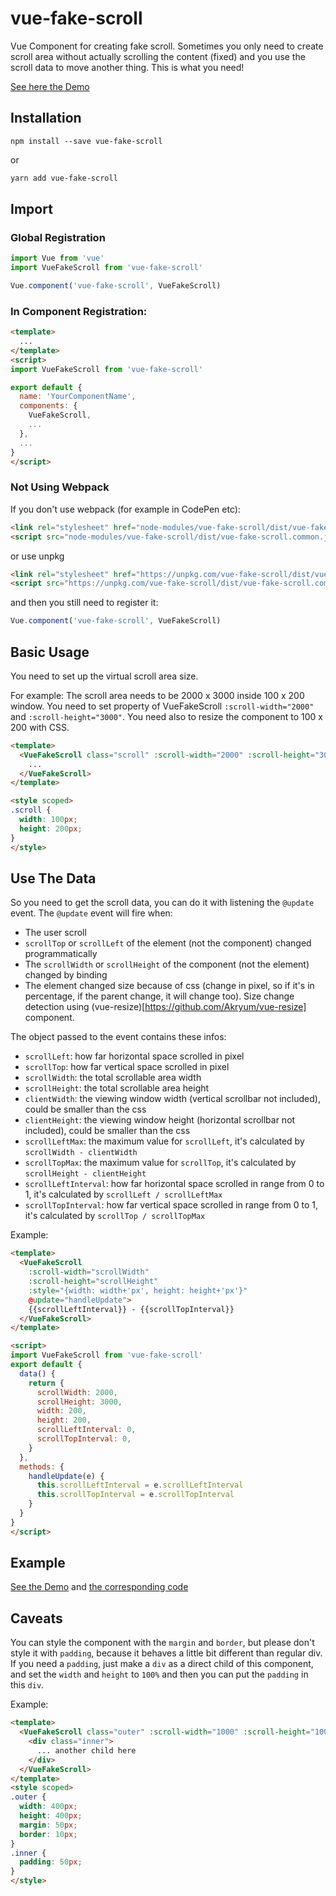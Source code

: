 # vue-fake-scroll

Vue Component for creating fake scroll. Sometimes you only need to create scroll area without actually scrolling the content (fixed) and you use the scroll data to move another thing. This is what you need!

[See here the Demo](https://alijaya.github.io/vue-fake-scroll/)

## Installation

```npm
npm install --save vue-fake-scroll
```

or

```bash
yarn add vue-fake-scroll
```

## Import

### Global Registration

```javascript
import Vue from 'vue'
import VueFakeScroll from 'vue-fake-scroll'

Vue.component('vue-fake-scroll', VueFakeScroll)
```

### In Component Registration:

```html
<template>
  ...
</template>
<script>
import VueFakeScroll from 'vue-fake-scroll'

export default {
  name: 'YourComponentName',
  components: {
    VueFakeScroll,
    ...
  },
  ...
}
</script>
```

### Not Using Webpack

If you don't use webpack (for example in CodePen etc):

```html
<link rel="stylesheet" href="node-modules/vue-fake-scroll/dist/vue-fake-scroll.css" />
<script src="node-modules/vue-fake-scroll/dist/vue-fake-scroll.common.js"></script>
```

or use unpkg

```html
<link rel="stylesheet" href="https://unpkg.com/vue-fake-scroll/dist/vue-fake-scroll.css" />
<script src="https://unpkg.com/vue-fake-scroll/dist/vue-fake-scroll.common.js"></script>
```

and then you still need to register it:

```javascript
Vue.component('vue-fake-scroll', VueFakeScroll)
```

## Basic Usage

You need to set up the virtual scroll area size.

For example: The scroll area needs to be 2000 x 3000 inside 100 x 200 window. You need to set property of VueFakeScroll `:scroll-width="2000"` and `:scroll-height="3000"`. You need also to resize the component to 100 x 200 with CSS.
```html
<template>
  <VueFakeScroll class="scroll" :scroll-width="2000" :scroll-height="3000">
    ...
  </VueFakeScroll>
</template>

<style scoped>
.scroll {
  width: 100px;
  height: 200px;
}
</style>
```

## Use The Data

So you need to get the scroll data, you can do it with listening the `@update` event. The `@update` event will fire when:

- The user scroll
- `scrollTop` or `scrollLeft` of the element (not the component) changed programmatically
- The `scrollWidth` or `scrollHeight` of the component (not the element) changed by binding
- The element changed size because of css (change in pixel, so if it's in percentage, if the parent change, it will change too). Size change detection using (vue-resize)[https://github.com/Akryum/vue-resize] component.

The object passed to the event contains these infos:

- `scrollLeft`: how far horizontal space scrolled in pixel
- `scrollTop`: how far vertical space scrolled in pixel
- `scrollWidth`: the total scrollable area width
- `scrollHeight`: the total scrollable area height
- `clientWidth`: the viewing window width (vertical scrollbar not included), could be smaller than the css
- `clientHeight`: the viewing window height (horizontal scrollbar not included), could be smaller than the css
- `scrollLeftMax`: the maximum value for `scrollLeft`, it's calculated by `scrollWidth - clientWidth`
- `scrollTopMax`: the maximum value for `scrollTop`, it's calculated by `scrollHeight - clientHeight`
- `scrollLeftInterval`: how far horizontal space scrolled in range from 0 to 1, it's calculated by `scrollLeft / scrollLeftMax`
- `scrollTopInterval`: how far vertical space scrolled in range from 0 to 1, it's calculated by `scrollTop / scrollTopMax`

Example:

```html
<template>
  <VueFakeScroll 
    :scroll-width="scrollWidth" 
    :scroll-height="scrollHeight"
    :style="{width: width+'px', height: height+'px'}"
    @update="handleUpdate">
    {{scrollLeftInterval}} - {{scrollTopInterval}}
  </VueFakeScroll>
</template>

<script>
import VueFakeScroll from 'vue-fake-scroll'
export default {
  data() {
    return {
      scrollWidth: 2000,
      scrollHeight: 3000,
      width: 200,
      height: 200,
      scrollLeftInterval: 0,
      scrollTopInterval: 0,
    }
  },
  methods: {
    handleUpdate(e) {
      this.scrollLeftInterval = e.scrollLeftInterval
      this.scrollTopInterval = e.scrollTopInterval
    }
  }
}
</script>
```

## Example

[See the Demo](https://alijaya.github.io/vue-fake-scroll/) and [the corresponding code](https://github.com/alijaya/vue-fake-scroll/blob/master/src/App.vue)

## Caveats

You can style the component with the `margin` and `border`, but please don't style it with `padding`, because it behaves a little bit different than regular div. If you need a `padding`, just make a `div` as a direct child of this component, and set the `width` and `height` to `100%` and then you can put the `padding` in this `div`.

Example:

```html
<template>
  <VueFakeScroll class="outer" :scroll-width="1000" :scroll-height="1000">
    <div class="inner">
      ... another child here
    </div>
  </VueFakeScroll>
</template>
<style scoped>
.outer {
  width: 400px;
  height: 400px;
  margin: 50px;
  border: 10px;
}
.inner {
  padding: 50px;
}
</style>
```
